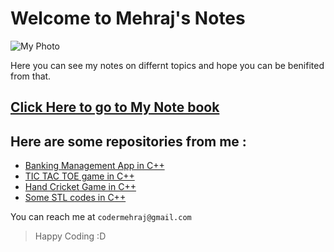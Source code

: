 # Welcome to Mehraj's Notes

![My Photo](https://codermehraj.github.io/PictureHosting/IMG_6951_edited%20(2).jpg)<br>

Here you can see my notes on differnt topics and hope you can be benifited from that.

## [Click Here to go to My Note book](https://definecoder.github.io)

## Here are some repositories from me :
- [Banking Management App in C++](https://github.com/codermehraj/Banking-Management-App)
- [TIC TAC TOE game in C++](https://github.com/codermehraj/TIC-TAC-TOE-GAME-CPP)
- [Hand Cricket Game in C++](https://github.com/codermehraj/HAND-CRICK-2-cpp)
- [Some STL codes in C++](https://github.com/codermehraj/STL-in-CPP)

You can reach me at `codermehraj@gmail.com`

> Happy Coding :D 
